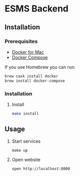 ESMS Backend
============

## Installation

### Prerequisites

* [Docker for Mac](https://docs.docker.com/docker-for-mac/)
* [Docker Compose](https://docs.docker.com/compose/install/)

If you use Homebrew you can run:

```sh
brew cask install docker
brew install docker-compose
```

### Installation

1. Install

    ```bash
    make install
    ```

Usage
-----

1. Start services

    ```
    make up
    ```

2. Open website

    ```shell
    open http://localhost:8000
    ```
